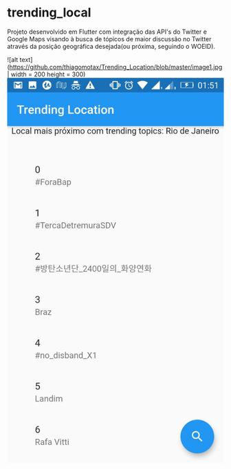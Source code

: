 # trending_local

Projeto desenvolvido em Flutter com integração das API's do Twitter e Google Maps visando à busca de tópicos de maior discussão no Twitter através da posição geográfica desejada(ou próxima, seguindo o WOEID).


![alt text](https://github.com/thiagomotax/Trending_Location/blob/master/image1.jpg | width = 200 height = 300)
![alt text](https://github.com/thiagomotax/Trending_Location/blob/master/image2.jpg)

